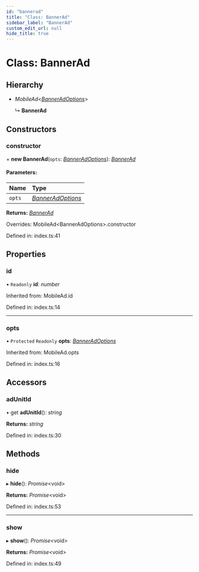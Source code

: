 ```yaml
---
id: "bannerad"
title: "Class: BannerAd"
sidebar_label: "BannerAd"
custom_edit_url: null
hide_title: true
---
```


# Class: BannerAd

## Hierarchy

* *MobileAd*<[*BannerAdOptions*](../interfaces/banneradoptions.md)\>

  ↳ **BannerAd**

## Constructors

### constructor

\+ **new BannerAd**(`opts`: [*BannerAdOptions*](../interfaces/banneradoptions.md)): [*BannerAd*](bannerad.md)

#### Parameters:

Name | Type |
:------ | :------ |
`opts` | [*BannerAdOptions*](../interfaces/banneradoptions.md) |

**Returns:** [*BannerAd*](bannerad.md)

Overrides: MobileAd&lt;BannerAdOptions&gt;.constructor

Defined in: index.ts:41

## Properties

### id

• `Readonly` **id**: *number*

Inherited from: MobileAd.id

Defined in: index.ts:14

___

### opts

• `Protected` `Readonly` **opts**: [*BannerAdOptions*](../interfaces/banneradoptions.md)

Inherited from: MobileAd.opts

Defined in: index.ts:16

## Accessors

### adUnitId

• get **adUnitId**(): *string*

**Returns:** *string*

Defined in: index.ts:30

## Methods

### hide

▸ **hide**(): *Promise*<void\>

**Returns:** *Promise*<void\>

Defined in: index.ts:53

___

### show

▸ **show**(): *Promise*<void\>

**Returns:** *Promise*<void\>

Defined in: index.ts:49
